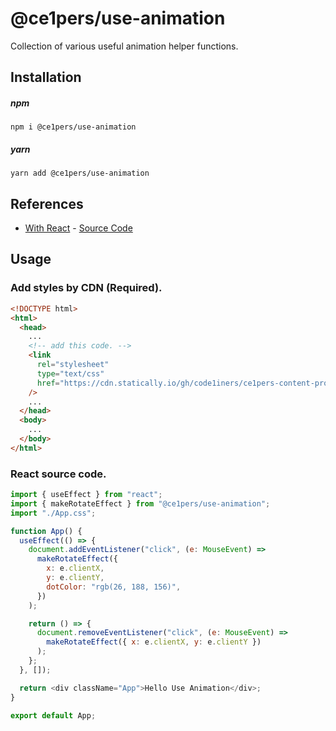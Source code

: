 # @ce1pers/use-animation

Collection of various useful animation helper functions.

## Installation

##### npm

`npm i @ce1pers/use-animation`

##### yarn

`yarn add @ce1pers/use-animation`

## References

- [With React](https://main--cosmic-dango-4b1eee.netlify.app/) - [Source Code](https://github.com/code1iners/use-animation-sample-react)

## Usage

### Add styles by CDN (Required).

```html
<!DOCTYPE html>
<html>
  <head>
    ...
    <!-- add this code. -->
    <link
      rel="stylesheet"
      type="text/css"
      href="https://cdn.statically.io/gh/code1iners/ce1pers-content-provider-gulp/v0.0.0/dist/mouse-click-effects/index.min.css"
    />
    ...
  </head>
  <body>
    ...
  </body>
</html>
```

### React source code.

```javascript
import { useEffect } from "react";
import { makeRotateEffect } from "@ce1pers/use-animation";
import "./App.css";

function App() {
  useEffect(() => {
    document.addEventListener("click", (e: MouseEvent) =>
      makeRotateEffect({
        x: e.clientX,
        y: e.clientY,
        dotColor: "rgb(26, 188, 156)",
      })
    );

    return () => {
      document.removeEventListener("click", (e: MouseEvent) =>
        makeRotateEffect({ x: e.clientX, y: e.clientY })
      );
    };
  }, []);

  return <div className="App">Hello Use Animation</div>;
}

export default App;
```

